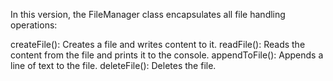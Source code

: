 In this version, the FileManager class encapsulates all file handling operations:

createFile(): Creates a file and writes content to it.
readFile(): Reads the content from the file and prints it to the console.
appendToFile(): Appends a line of text to the file.
deleteFile(): Deletes the file.
